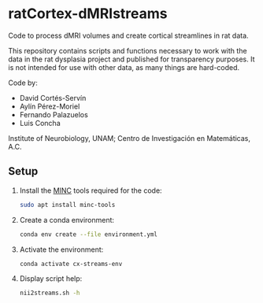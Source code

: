 # ratCortex-dMRIstreams

Code to process dMRI volumes and create cortical streamlines in rat data. 

This repository contains scripts and functions necessary to work with the data in the rat dysplasia project and published for transparency purposes. It is not intended for use with other data, as many things are hard-coded.

Code by:
* David Cortés-Servín
* Aylín Pérez-Moriel
* Fernando Palazuelos
* Luis Concha

Institute of Neurobiology, UNAM; Centro de Investigación en Matemáticas, A.C.



## Setup

1. Install the [MINC](https://en.wikibooks.org/wiki/MINC) tools required for the code:
    ```bash
    sudo apt install minc-tools
    ```

2. Create a conda environment:
    ```bash
    conda env create --file environment.yml
    ```

3. Activate the environment:
    ```bash
    conda activate cx-streams-env
    ```

4. Display script help:
    ```bash
    nii2streams.sh -h
    ```
